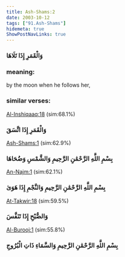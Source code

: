 ```yaml
---
title: Ash-Shams:2
date: 2003-10-12
tags: ["91.Ash-Shams"]
hidemeta: true 
ShowPostNavLinks: true 
---
```

### وَالْقَمَرِ إِذَا تَلَاهَا
### meaning: 
by the moon when he follows her,
### similar verses: 

[Al-Inshiqaaq:18](/84/18) (sim:68.1%)

### وَالْقَمَرِ إِذَا اتَّسَقَ

[Ash-Shams:1](/91/1) (sim:62.9%)

### بِسْمِ اللَّهِ الرَّحْمَٰنِ الرَّحِيمِ وَالشَّمْسِ وَضُحَاهَا

[An-Najm:1](/53/1) (sim:62.1%)

### بِسْمِ اللَّهِ الرَّحْمَٰنِ الرَّحِيمِ وَالنَّجْمِ إِذَا هَوَىٰ

[At-Takwir:18](/81/18) (sim:59.5%)

### وَالصُّبْحِ إِذَا تَنَفَّسَ

[Al-Burooj:1](/85/1) (sim:55.8%)

### بِسْمِ اللَّهِ الرَّحْمَٰنِ الرَّحِيمِ وَالسَّمَاءِ ذَاتِ الْبُرُوجِ
